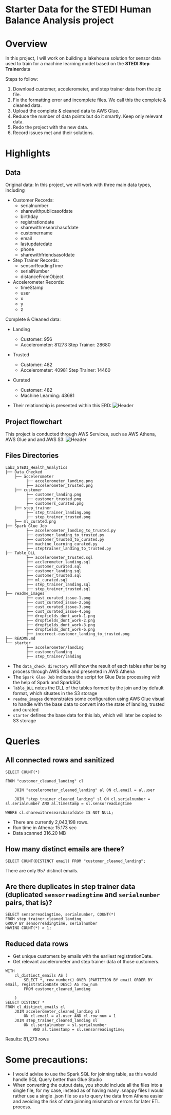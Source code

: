 # Starter Data for the STEDI Human Balance Analysis project

# Overview

In this project, I will work on building a lakehouse solution for sensor data used to train for a machine learning model based on the **STEDI Step Trainer**data

Steps to follow:
1. Download customer, accelerometer, and step trainer data from the zip file.
2. Fix the formatting error and incomplete files. We call this the complete & cleaned data.
3. Upload the complete & cleaned data to AWS Glue.
4. Reduce the number of data points but do it smartly. Keep only relevant data.
5. Redo the project with the new data.
6. Record issues met and their solutions.


# Highlights
## Data
Original data:
In this project, we will work with three main data types, including 
- Customer Records:
  * serialnumber
  * sharewithpublicasofdate
  * birthday
  * registrationdate
  * sharewithresearchasofdate
  * customername
  * email
  * lastupdatedate
  * phone
  * sharewithfriendsasofdate
- Step Trainer Records:
  * sensorReadingTime
  * serialNumber
  * distanceFromObject
- Accelerometer Records:
  * timeStamp
  * user
  * x
  * y 
  * z
  
Complete & Cleaned data:

- Landing
  * Customer: 956
  * Accelerometer: 81273
Step Trainer: 28680
- Trusted
  * Customer: 482
  * Accelerometer: 40981
Step Trainer: 14460
- Curated
  * Customer: 482
  * Machine Learning: 43681

- Their relationship is presented within this ERD:
![Header](./ERD_Lakehouse.png)

## Project flowchart
This project is conducted through AWS Services, such as AWS Athena, AWS Glue and and AWS S3:
![Header](./flowchart.jpg)

## Files Directories
```plaintext
Lab3_STEDI_Health_Analytics
├── Data_Checked
    ├── accelerometer
         ├── accelerometer_landing.png
         ├── accelerometer_trusted.png
    ├── customer
         ├── customer_landing.png
         ├── customer_trusted.png
         ├── customers_curated.png
    ├── step_trainer
         ├── step_trainer_landing.png
         ├── step_trainer_trusted.png
    ├── ml_curated.png
├── Spark Glue Job
         ├── accelerometer_landing_to_trusted.py
         ├── customer_landing_to_trusted.py
         ├── customer_trusted_to_curated.py
         ├── machine_learning_curated.py
         ├── steptrainer_landing_to_trusted.py
├── Table_DLL
         ├── accelerometer_trusted.sql
         ├── acclerometer_landing.sql
         ├── customer_curated.sql
         ├── customer_landing.sql
         ├── customer_trusted.sql
         ├── ml_curated.sql
         ├── step_trainer_landing.sql
         ├── step_trainer_trusted.sql
├── readme_images
         ├── cust_curated_issue-1.png
         ├── cust_curated_issue-2.png
         ├── cust_curated_issue-3.png
         ├── cust_curated_issue-4.png
         ├── dropfields_dont_work-1.png
         ├── dropfields_dont_work-2.png
         ├── dropfields_dont_work-3.png
         ├── dropfields_dont_work-6.png
         ├── incorrect-customer_landing_to_trusted.png
├── README.md
└── starter
         ├── accelerometer/landing
         ├── customer/landing
         ├── step_trainer/landing
```

- The ```data_check directory``` will show the result of each tables after being process through AWS Glue and presented in AWS Athena
- The ```Spark Glue Job``` indicates the script for Glue Data processing with the help of Spark and SparkSQL
- ```Table_DLL``` notes the DLL of the tables formed by the join and by default format, which situates in the S3 storage
- ```readme_images``` demonstrates some configuration using AWS Glue visual to handle with the base data to convert into the state of landing, trusted and curated
- ```starter``` defines the base data for this lab, which will later be copied to S3 storage
# Queries
## All connected rows and sanitized

```
SELECT COUNT(*)

FROM "customer_cleaned_landing" cl

    JOIN "accelerometer_cleaned_landing" al ON cl.email = al.user

    JOIN "step_trainer_cleaned_landing" sl ON cl.serialnumber = sl.serialnumber AND al.timestamp = sl.sensorreadingtime

WHERE cl.sharewithresearchasofdate IS NOT NULL;
```

- There are currently 2,043,198 rows.
- Run time in Athena: 15.173 sec
- Data scanned 316.20 MB

## How many distinct emails are there?

```
SELECT COUNT(DISTINCT email) FROM "customer_cleaned_landing";
```

There are only 957 distinct emails.


## Are there duplicates in step trainer data (duplicated `sensorreadingtime` and `serialnumber` pairs, that is)?

```
SELECT sensorreadingtime, serialnumber, COUNT(*)
FROM step_trainer_cleaned_landing
GROUP BY sensorreadingtime, serialnumber
HAVING COUNT(*) > 1;
```

## Reduced data rows

* Get unique customers by emails with the earliest registrationDate.
* Get relevant accelerometer and step trainer data of those customers.

```
WITH
    cl_distinct_emails AS (
        SELECT *, row_number() OVER (PARTITION BY email ORDER BY email, registrationDate DESC) AS row_num
        FROM customer_cleaned_landing

    )
SELECT DISTINCT *
FROM cl_distinct_emails cl
    JOIN accelerometer_cleaned_landing al
        ON cl.email = al.user AND cl.row_num = 1
    JOIN step_trainer_cleaned_landing sl
        ON cl.serialnumber = sl.serialnumber
            AND al.timestamp = sl.sensorreadingtime;
```

Results: 81,273 rows

# Some precautions:
- I would advise to use the Spark SQL for joinning table, as this would handle SQL Query better than Glue Studio
- When converting the output data, you should include all the files into a single file, for my case, instead as of having many .snappy files I would rather use a single .json file so as to query the data from Athena easier and avoiding the risk of data joinning mismatch or errors for later ETL process.


